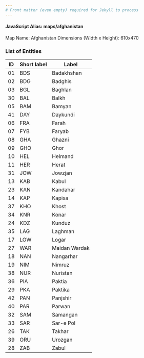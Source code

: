 ```yaml
---
# Front matter (even empty) required for Jekyll to process
---
```


#### JavaScript Alias: maps/afghanistan

Map Name: Afghanistan
Dimensions (Width x Height): 610x470





### List of Entities

ID | Short label | Label
---|---|---|
01|BDS|Badakhshan
02|BDG|Badghis
03|BGL|Baghlan
30|BAL|Balkh
05|BAM|Bamyan
41|DAY|Daykundi
06|FRA|Farah
07|FYB|Faryab
08|GHA|Ghazni
09|GHO|Ghor
10|HEL|Helmand
11|HER|Herat
31|JOW|Jowzjan
13|KAB|Kabul
23|KAN|Kandahar
14|KAP|Kapisa
37|KHO|Khost
34|KNR|Konar
24|KDZ|Kunduz
35|LAG|Laghman
17|LOW|Logar
27|WAR|Maidan Wardak
18|NAN|Nangarhar
19|NIM|Nimruz
38|NUR|Nuristan
36|PIA|Paktia
29|PKA|Paktika
42|PAN|Panjshir
40|PAR|Parwan
32|SAM|Samangan
33|SAR|Sar-e Pol
26|TAK|Takhar
39|ORU|Urozgan
28|ZAB|Zabul